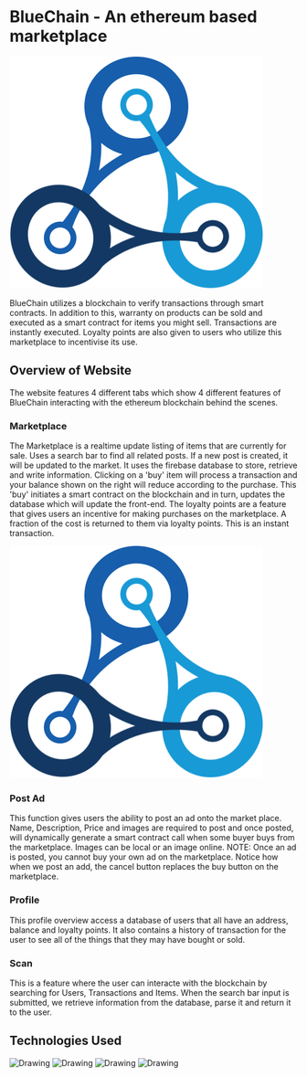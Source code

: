 # BlueChain - An ethereum based marketplace

![alt text](https://github.com/asidique/Project-Blue/blob/master/public/Images/logo.png)

BlueChain utilizes a blockchain to verify transactions through smart contracts. In addition to this, warranty on products can be sold and executed as a smart contract for items you might sell.
Transactions are instantly executed. Loyalty points are also given to users who utilize this marketplace to incentivise its use.


## Overview of Website

The website features 4 different tabs which show 4 different features of BlueChain interacting with the ethereum blockchain behind the scenes.

### Marketplace

The Marketplace is a realtime update listing of items that are currently for sale. Uses a search bar to find all related posts. If a new post is created, it will 
be updated to the market. It uses the firebase database to store, retrieve and write information. Clicking on a 'buy' item will process a
transaction and your balance shown on the right will reduce according to the purchase. This 'buy' initiates a smart contract on the blockchain and
in turn, updates the database which will update the front-end. The loyalty points are a feature that gives users an incentive for making purchases on the marketplace.
A fraction of the cost is returned to them via loyalty points. This is an instant transaction.

![alt text](https://github.com/asidique/Project-Blue/blob/master/public/Images/logo.png)

### Post Ad

This function gives users the ability to post an ad onto the market place. Name, Description, Price and images are required to post and once posted,
will dynamically generate a smart contract call when some buyer buys from the marketplace. Images can be local or an image online. NOTE: Once
an ad is posted, you cannot buy your own ad on the marketplace. Notice how when we post an add, the cancel button replaces the buy button on the marketplace.

### Profile

This profile overview access a database of users that all have an address, balance and loyalty points. It also contains a history of transaction for the user
to see all of the things that they may have bought or sold.

### Scan

This is a feature where the user can interacte with the blockchain by searching for Users, Transactions and Items. When the search bar input is submitted,
we retrieve information from the database, parse it and return it to the user.

## Technologies Used
<img src="https://eternitech.com/wp-content/uploads/2016/12/ReactJS.png" alt="Drawing" width="100"/>
<img src="https://cdn.hashnode.com/res/hashnode/image/upload/w_500/v1513013358424/BJ8dgr3Zf.png" alt="Drawing" width="100"/>
<img src="https://alphabaymarket.com/wp-content/uploads/2017/05/Etherium1.jpg" alt="Drawing" width="100"/>
<img src="https://i2.wp.com/ionicacademy.com/wp-content/uploads/2017/06/firebase-circle.png?ssl=1" alt="Drawing" width="100"/>
